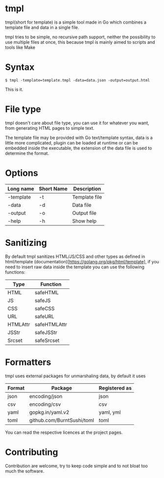 tmpl
====

tmpl(short for template) is a simple tool made in Go which combines a template file and data in a single file.

tmpl tries to be simple, no recursive path support, neither the possibility to use multiple files at once,
this because tmpl is mainly aimed to scripts and tools like Make

Syntax
======

`$ tmpl -template=template.tmpl -data=data.json -output=output.html`

This is it.

File type
=========

tmpl doesn't care about file type, you can use it for whatever you want, from generating HTML pages to simple text.

The template file may be provided with Go text/template syntax, data is a little more complicated, plugin can be loaded at runtime or can be embedded inside the executable, the extension of the data file is used to determine the format.

Options
=======

| Long name | Short Name | Description | 
|-----------|------------|-------------| 
| -template | -t | Template file | 
| -data | -d | Data file | 
| -output | -o | Output file | 
| -help | -h | Show help | 

Sanitizing
==========

By default tmpl sanitizes HTML/JS/CSS and other types as defined in html/template (documentation)[https://golang.org/pkg/html/template],
if you need to insert raw data inside the template you can use the following functions:

|Type | Function |
|-----|----------|
|HTML | safeHTML|
|JS | safeJS|
|CSS | safeCSS|
|URL | safeURL|
|HTMLAttr | safeHTMLAttr|
|JSStr | safeJSStr|
|Srcset | safeSrcset|

Formatters
==========

tmpl uses external packages for unmarshaling data, by default it uses

|Format | Package | Registered as|
|-------|---------|--------------|
|json|encoding/json|json|
|csv|encoding/csv|csv|
|yaml|gopkg.in/yaml.v2|yaml, yml|
|toml|github.com/BurntSushi/toml|toml|

You can read the respective licences at the project pages.

Contributing
============

Contribution are welcome, try to keep code simple and to not bloat too much the software.

